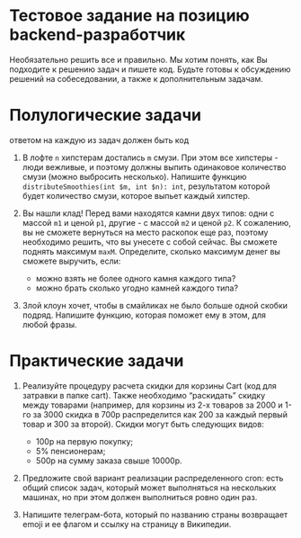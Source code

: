 # Тестовое задание на позицию backend-разработчик

Необязательно решить все и правильно. Мы хотим понять, как Вы подходите к решению задач и пишете код. 
Будьте готовы к обсуждению решений на собеседовании, а также к дополнительным задачам.

# Полулогические задачи
ответом на каждую из задач должен быть код

1. В лофте `n` хипстерам достались `m` смузи. 
При этом все хипстеры - люди вежливые, и поэтому должны выпить одинаковое количество смузи (можно выбросить несколько). 
Напишите функцию `distributeSmoothies(int $m, int $n): int`, результатом которой будет количество смузи, которое выпьет каждый хипстер.

2. Вы нашли клад! Перед вами находятся камни двух типов: одни с массой `m1` и ценой `p1`, другие - с массой `m2` и ценой `p2`. 
К сожалению, вы не сможете вернуться на место раскопок еще раз, поэтому необходимо решить, что вы унесете с собой сейчас. 
Вы сможете поднять максимум `maxM`. Определите, сколько максимум денег вы сможете выручить, если:
   - можно взять не более одного камня каждого типа?
   - можно брать сколько угодно камней каждого типа?
   
3. Злой клоун хочет, чтобы в смайликах не было больше одной скобки подряд. Напишите функцию, которая поможет ему в этом, для любой фразы.

# Практические задачи

1. Реализуйте процедуру расчета скидки для корзины Cart (код для затравки в папке cart). 
Также необходимо “раскидать” скидку между товарами (например, для корзины из 2-х товаров за 2000 и 1-го за 3000 скидка в 700р распределится как 200 за каждый первый товар и 300 за второй). 
Скидки могут быть следующих видов:
   - 100р на первую покупку;
   - 5% пенсионерам;
   - 500р на сумму заказа свыше 10000р.
   
2. Предложите свой вариант реализации распределенного cron: есть общий список задач, который может выполняться на нескольких машинах, но при этом должен выполниться ровно один раз.

3. Напишите телеграм-бота, который по названию страны возвращает emoji и ее флагом и ссылку на страницу в Википедии.
